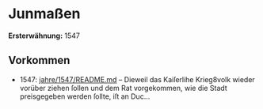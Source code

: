 # Junmaßen

**Ersterwähnung:** 1547

## Vorkommen
- 1547: [jahre/1547/README.md](../jahre/1547/README.md) – Dieweil das Kaiſerlihe Krieg8volk wieder vorüber
ziehen ſollen und dem Rat vorgekommen, wie die Stadt
preisgegeben werden ſollte, iſt an Duc...
